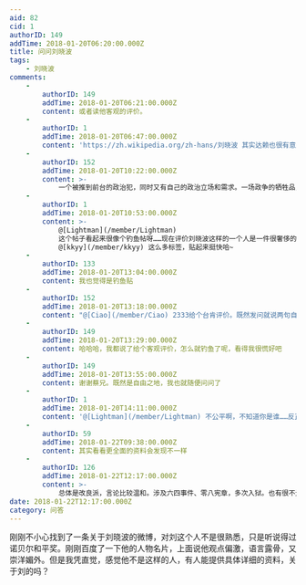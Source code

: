 ```yaml
---
aid: 82
cid: 1
authorID: 149
addTime: 2018-01-20T06:20:00.000Z
title: 问问刘晓波
tags:
    - 刘晓波
comments:
    -
        authorID: 149
        addTime: 2018-01-20T06:21:00.000Z
        content: 或者读他客观的评价。
    -
        authorID: 1
        addTime: 2018-01-20T06:47:00.000Z
        content: 'https://zh.wikipedia.org/zh-hans/刘晓波 其实达赖也很有意思'
    -
        authorID: 152
        addTime: 2018-01-20T10:22:00.000Z
        content: >-
            一个被推到前台的政治犯，同时又有自己的政治立场和需求。一场政争的牺牲品，帝国主义搞乱社会主义的枪手。在他所在的学术领域有一定的成就，如果不参与政治活动，可能会是一个学术大牛。
    -
        authorID: 1
        addTime: 2018-01-20T10:53:00.000Z
        content: >-
            @[Lightman](/member/Lightman)
            这个帖子看起来很像个钓鱼帖呀……现在评价刘晓波这样的一个人是一件很奢侈的事情，墙内人很少知道刘晓波的所作所为，只能听信官方的定调，而墙外人又很容易把他标签化，简单化。而鲜有人去了解他的想法，他做那些决定时的情境，当时的社会环境，他思想的成因。
            @[kkyy](/member/kkyy) 这么多标签，贴起来挺快哈~
    -
        authorID: 133
        addTime: 2018-01-20T13:04:00.000Z
        content: 我也觉得是钓鱼贴
    -
        authorID: 152
        addTime: 2018-01-20T13:18:00.000Z
        content: "@[Ciao](/member/Ciao) 2333给个台肯评价。既然发问就说两句自己的想法。侃侃大山，交流交流。\U0001F601"
    -
        authorID: 149
        addTime: 2018-01-20T13:29:00.000Z
        content: 哈哈哈，我都说了给个客观评价，怎么就钓鱼了呢，看得我很慌好吧
    -
        authorID: 149
        addTime: 2018-01-20T13:55:00.000Z
        content: 谢谢蔡兄。既然是自由之地，我也就随便问问了
    -
        authorID: 1
        addTime: 2018-01-20T14:11:00.000Z
        content: '@[Lightman](/member/Lightman) 不公平啊，不知道你是谁……反正现在也没几个人，随便贫贫'
    -
        authorID: 59
        addTime: 2018-01-22T09:38:00.000Z
        content: 其实看看更全面的资料会发现不一样
    -
        authorID: 126
        addTime: 2018-01-22T12:17:00.000Z
        content: >-
            总体是改良派，言论比较温和。涉及六四事件、零八宪章，多次入狱。也有很不光彩的表现：六四事件后上央视。其“没有敌人”的言论也受到争议。。。64时期的理想有为青年，想改变体制，当时没几个坚决的政治反对者，包括刘；胡锦涛时期，言论略微自由，温和改良再生一点希望，08宪章导致其再次入狱。。。去年去世。总体是一个典型改良派的悲剧。。。
date: 2018-01-22T12:17:00.000Z
category: 问答
---
```


刚刚不小心找到了一条关于刘晓波的微博，对刘这个人不是很熟悉，只是听说得过诺贝尔和平奖。刚刚百度了一下他的人物名片，上面说他观点偏激，语言露骨，又崇洋媚外。但是我凭直觉，感觉他不是这样的人，有人能提供具体详细的资料，关于刘的吗？
